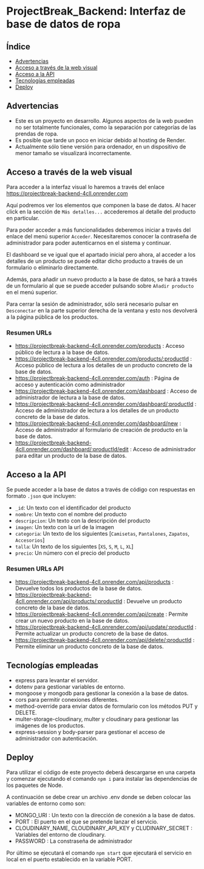 # ProjectBreak_Backend: Interfaz de base de datos de ropa

## Índice
  - [Advertencias](#Advertencias)
  - [Acceso a través de la web visual](#Acceso-a-través-de-la-web-visual)
  - [Acceso a la API](#Acceso-a-la-API)
  - [Tecnologías empleadas](#Tecnologías-empleadas)
  - [Deploy](#Deploy)

## Advertencias
  - Este es un proyecto en desarrollo. Algunos aspectos de la web pueden no ser totalmente funcionales, como la separación por categorías de las prendas de ropa.
  - Es posible que tarde un poco en iniciar debido al hosting de Render.
  - Actualmente sólo tiene versión para ordenador, en un dispositivo de menor tamaño se visualizará incorrectamente.

## Acceso a través de la web visual
Para acceder a la interfaz visual lo haremos a través del enlace https://projectbreak-backend-4cll.onrender.com

Aquí podremos ver los elementos que componen la base de datos. Al hacer click en la sección de `Más detalles...` accederemos al detalle del producto en particular.

Para poder acceder a más funcionalidades deberemos iniciar a través del enlace del menú superior `Acceder`. Necesitaremos conocer la contraseña de administrador para poder autenticarnos en el sistema y continuar.

El dashboard se ve igual que el apartado inicial pero ahora, al acceder a los detalles de un producto se puede editar dicho producto a través de un formulario o eliminarlo directamente.

Además, para añadir un nuevo producto a la base de datos, se hará a través de un formulario al que se puede acceder pulsando sobre `Añadir producto` en el menú superior.

Para cerrar la sesión de administrador, sólo será necesario pulsar en `Desconectar` en la parte superior derecha de la ventana y esto nos devolverá a la página pública de los productos.

### Resumen URLs
  - https://projectbreak-backend-4cll.onrender.com/products : Acceso público de lectura a la base de datos.
  - https://projectbreak-backend-4cll.onrender.com/products/:productId : Acceso público de lectura a los detalles de un producto concreto de la base de datos.
  - https://projectbreak-backend-4cll.onrender.com/auth : Página de acceso y autenticación como administrador
  - https://projectbreak-backend-4cll.onrender.com/dashboard : Acceso de administrador de lectura a la base de datos.
  - https://projectbreak-backend-4cll.onrender.com/dashboard/:productId : Acceso de administrador de lectura a los detalles de un producto concreto de la base de datos.
  - https://projectbreak-backend-4cll.onrender.com/dashboard/new : Acceso de administrador al formulario de creación de producto en la base de datos.
  - https://projectbreak-backend-4cll.onrender.com/dashboard/:productId/edit : Acceso de administrador para editar un producto de la base de datos.

## Acceso a la API
Se puede acceder a la base de datos a través de código con respuestas en formato `.json` que incluyen:
  - `_id`: Un texto con el identificador del producto
  - `nombre`: Un texto con el nombre del producto
  - `descripcion`: Un texto con la descripción del producto
  - `imagen`: Un texto con la url de la imagen
  - `categoria`: Un texto de los siguientes [`Camisetas`, `Pantalones`, `Zapatos`, `Accesorios`]
  - `talla`: Un texto de los siguientes [`XS`, `S`, `M`, `L`, `XL`]
  - `precio`: Un número con el precio del producto

### Resumen URLs API
  - https://projectbreak-backend-4cll.onrender.com/api/products : Devuelve todos los productos de la base de datos.
  - https://projectbreak-backend-4cll.onrender.com/api/products/:productId : Devuelve un producto concreto de la base de datos.
  - https://projectbreak-backend-4cll.onrender.com/api/create : Permite crear un nuevo producto en la base de datos.
  - https://projectbreak-backend-4cll.onrender.com/api/update/:productId : Permite actualizar un producto concreto de la base de datos.
  - https://projectbreak-backend-4cll.onrender.com/api/delete/:productId : Permite eliminar un producto concreto de la base de datos.

## Tecnologías empleadas
  - express para levantar el servidor.
  - dotenv para gestionar variables de entorno.
  - mongoose y mongodb para gestionar la conexión a la base de datos.
  - cors para permitir conexiones diferentes.
  - method-override para enviar datos de formulario con los métodos PUT y DELETE.
  - multer-storage-cloudinary, multer y cloudinary para gestionar las imágenes de los productos.
  - express-session y body-parser para gestionar el acceso de administrador con autenticación.

## Deploy
Para utilizar el código de este proyecto deberá descargarse en una carpeta y comenzar ejecutando el comando `npm i` para instalar las dependencias de los paquetes de Node.

A continuación se debe crear un archivo .env donde se deben colocar las variables de entorno como son:
  - MONGO_URI : Un texto con la dirección de conexión a la base de datos.
  - PORT : El puerto en el que se pretende lanzar el servicio.
  - CLOUDINARY_NAME, CLOUDINARY_API_KEY y CLUDINARY_SECRET : Variables del entorno de cloudinary.
  - PASSWORD : La constraseña de administrador

Por último se ejecutará el comando `npm start` que ejecutará el servicio en local en el puerto establecido en la variable PORT.